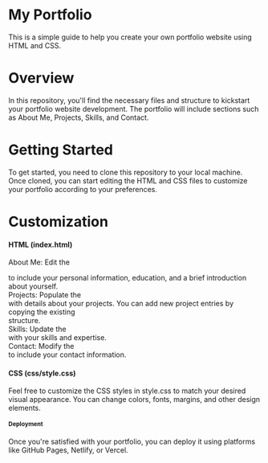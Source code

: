 # My Portfolio

This is a simple guide to help you create your own portfolio website using HTML and CSS.

# Overview

In this repository, you'll find the necessary files and structure to kickstart your portfolio website development. The portfolio will include sections such as About Me, Projects, Skills, and Contact.

# Getting Started

To get started, you need to clone this repository to your local machine.
Once cloned, you can start editing the HTML and CSS files to customize your portfolio according to your preferences.

# Customization

<h4>HTML (index.html)</h4>

About Me: Edit the <section id="about"> to include your personal information, education, and a brief introduction about yourself.<br>
Projects: Populate the <section id="projects"> with details about your projects. You can add new project entries by copying the existing <div class="project"> structure.<br>
Skills: Update the <section id="skills"> with your skills and expertise.<br>
Contact: Modify the <section id="contact"> to include your contact information.<br>
  
<h4>CSS (css/style.css)</h4>

Feel free to customize the CSS styles in style.css to match your desired visual appearance. You can change colors, fonts, margins, and other design elements.

# Deployment

Once you're satisfied with your portfolio, you can deploy it using platforms like GitHub Pages, Netlify, or Vercel.

